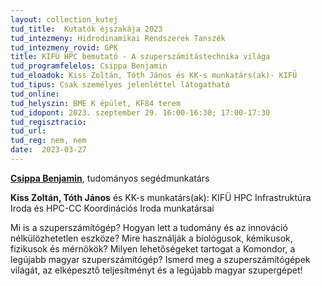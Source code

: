 ```yaml
---
layout: collection_kutej
tud_title:  Kutatók éjszakája 2023
tud_intezmeny: Hidrodinamikai Rendszerek Tanszék
tud_intezmeny_rovid: GPK
title: KIFÜ HPC bemutató - A szuperszámítástechnika világa 
tud_programfelelos: Csippa Benjamin
tud_eloadok: Kiss Zoltán, Tóth János és KK-s munkatárs(ak)- KIFÜ
tud_tipus: Csak személyes jelenléttel látogatható
tud_online: 
tud_helyszin: BME K épület, KF84 terem
tud_idopont: 2023. szeptember 29. 16:00-16:30; 17:00-17:30
tud_regisztracio: 
tud_url: 
tud_reg: nem, nem
date:  2023-03-27
---
```


[**Csippa Benjamin**](https://www.hds.bme.hu/tanszek.php?sm=2&lang=HU), tudományos segédmunkatárs

**Kiss Zoltán, Tóth János** és KK-s munkatárs(ak): KIFÜ HPC Infrastruktúra Iroda és HPC-CC Koordinációs Iroda munkatársai

Mi is a szuperszámítógép? Hogyan lett a tudomány és az innováció nélkülözhetetlen eszköze? Mire használják a biológusok, kémikusok, fizikusok és mérnökök? Milyen lehetőségeket tartogat a Komondor, a legújabb magyar szuperszámítógép?
Ismerd meg a szuperszámítógépek világát, az elképesztő teljesítményt és a legújabb magyar szupergépet! 
